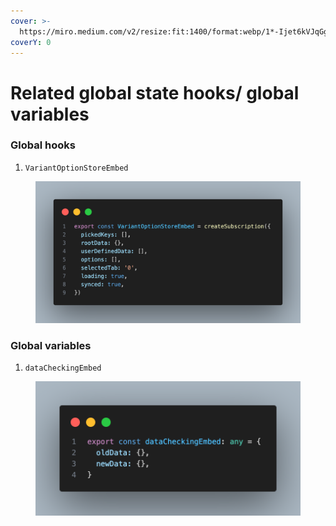 ```yaml
---
cover: >-
  https://miro.medium.com/v2/resize:fit:1400/format:webp/1*-Ijet6kVJqGgul6adezDLQ.png
coverY: 0
---
```


# Related global state hooks/ global variables

### Global hooks

1. `VariantOptionStoreEmbed`

<figure><img src="../../../../.gitbook/assets/image (2).png" alt=""><figcaption></figcaption></figure>

### Global variables

1. `dataCheckingEmbed`

<figure><img src="../../../../.gitbook/assets/image (4).png" alt=""><figcaption></figcaption></figure>
